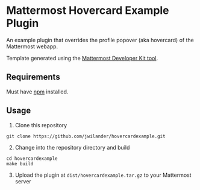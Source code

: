 # Mattermost Hovercard Example Plugin

An example plugin that overrides the profile popover (aka hovercard) of the Mattermost webapp.

Template generated using the [Mattermost Developer Kit tool](https://github.com/mattermost/mattermost-mdk).

## Requirements

Must have [npm](https://www.npmjs.com/) installed.

## Usage

1. Clone this repository
```
git clone https://github.com/jwilander/hovercardexample.git
```
2. Change into the repository directory and build
```
cd hovercardexample
make build
```
3. Upload the plugin at `dist/hovercardexample.tar.gz` to your Mattermost server

